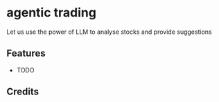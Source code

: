 # agentic trading

Let us use the power of LLM to analyse stocks and provide suggestions

## Features

* TODO

## Credits


